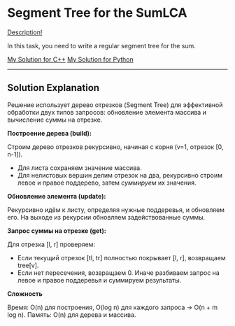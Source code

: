 # Segment Tree for the SumLCA

[Description!](https://codeforces.com/edu/course/2/lesson/4/1/practice/contest/273169/problem/A?locale=en)

In this task, you need to write a regular segment tree for the sum.

[My Solution for C++](https://github.com/kkwwaa/Problem-Solving/blob/main/Trees/SegmentTree_ForTheSum/solution.cpp)
[My Solution for Python](https://github.com/kkwwaa/Problem-Solving/blob/main/Trees/SegmentTree_ForTheSum/solution.py)
***

## Solution Explanation

Решение использует дерево отрезков (Segment Tree) для эффективной обработки двух типов запросов: обновление элемента массива и вычисление суммы на отрезке.

**Построение дерева (build):**

Строим дерево отрезков рекурсивно, начиная с корня (v=1, отрезок [0, n-1]).
- Для листа сохраняем значение массива.
- Для нелистовых вершин делим отрезок на два, рекурсивно строим левое и правое поддерево, затем *суммируем* их значения.

**Обновление элемента (update):**

Рекурсивно идём к листу, определяя нужные поддеревья, и обновляем его.
На выходе из рекурсии обновляем задействованные суммы.

**Запрос суммы на отрезке (get):**

Для отрезка [l, r] проверяем:
- Если текущий отрезок [tl, tr] полностью покрывает [l, r], возвращаем tree[v].
- Если нет пересечения, возвращаем 0.
Иначе разбиваем запрос на левое и правое поддеревья и суммируем результаты.

**Сложность**

Время: O(n) для построения, O(log n) для каждого запроса → O(n + m log n).
Память: O(n) для дерева и массива.
